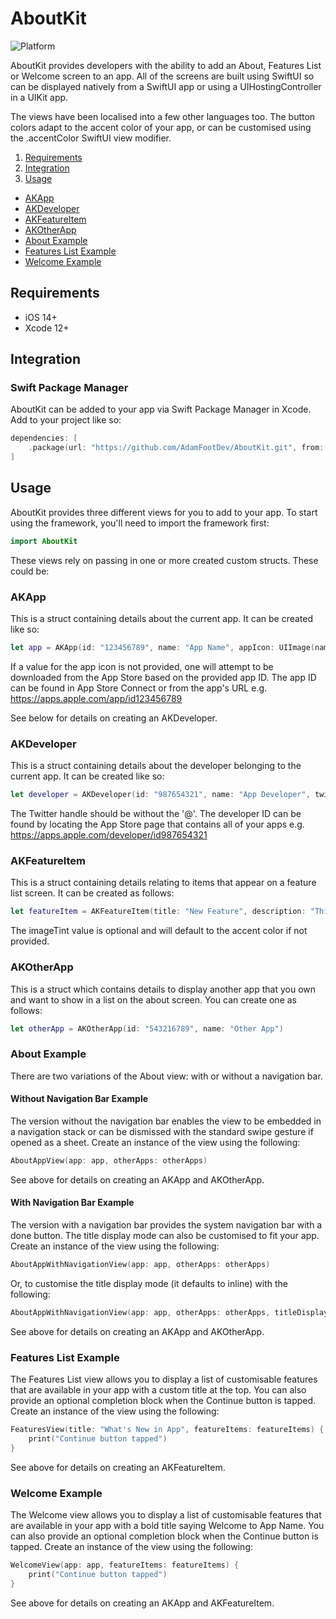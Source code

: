 # AboutKit

![Platform](https://img.shields.io/badge/platforms-iOS%2014.0-F28D00.svg)

AboutKit provides developers with the ability to add an About, Features List or Welcome screen to an app. All of the screens are built using SwiftUI so can be displayed natively from a SwiftUI app or using a UIHostingController in a UIKit app.

The views have been localised into a few other languages too. The button colors adapt to the accent color of your app, or can be customised using the .accentColor SwiftUI view modifier.

1. [Requirements](#requirements)
2. [Integration](#integration)
3. [Usage](#usage)
- [AKApp](#akapp)
- [AKDeveloper](#akdeveloper)
- [AKFeatureItem](#akfeatureitem)
- [AKOtherApp](#akotherapp)
- [About Example](#about-example)
- [Features List Example](#features-list-example)
- [Welcome Example](#welcome-example)

## Requirements

- iOS 14+
- Xcode 12+

## Integration

### Swift Package Manager

AboutKit can be added to your app via Swift Package Manager in Xcode. Add to your project like so:

```swift
dependencies: [
    .package(url: "https://github.com/AdamFootDev/AboutKit.git", from: "1.0.0")
]
```

## Usage

AboutKit provides three different views for you to add to your app. To start using the framework, you'll need to import the framework first:

```swift
import AboutKit
```

These views rely on passing in one or more created custom structs. These could be:

### AKApp

This is a struct containing details about the current app. It can be created like so:

```swift
let app = AKApp(id: "123456789", name: "App Name", appIcon: UIImage(named: "app-icon"), developer: developer, email: "app@example.com", twitterHandle: "AppName", websiteURL: "https://www.example.com", privacyPolicyURL: "https://www.example.com/privacy-policy")
```

If a value for the app icon is not provided, one will attempt to be downloaded from the App Store based on the provided app ID. The app ID can be found in App Store Connect or from the app's URL e.g. <https://apps.apple.com/app/id123456789>

See below for details on creating an AKDeveloper.

### AKDeveloper

This is a struct containing details about the developer belonging to the current app. It can be created like so:

```swift
let developer = AKDeveloper(id: "987654321", name: "App Developer", twitterHandle: "AppDeveloper")
```

The Twitter handle should be without the '@'. The developer ID can be found by locating the App Store page that contains all of your apps e.g. <https://apps.apple.com/developer/id987654321>

### AKFeatureItem

This is a struct containing details relating to items that appear on a feature list screen. It can be created as follows:

```swift
let featureItem = AKFeatureItem(title: "New Feature", description: "This is a cool new feature.", systemImage: "checkmark.circle", imageTint: .green)
```

The imageTint value is optional and will default to the accent color if not provided.

### AKOtherApp

This is a struct which contains details to display another app that you own and want to show in a list on the about screen. You can create one as follows:

```swift
let otherApp = AKOtherApp(id: "543216789", name: "Other App")
```
### About Example

There are two variations of the About view: with or without a navigation bar.

#### Without Navigation Bar Example

The version without the navigation bar enables the view to be embedded in a navigation stack or can be dismissed with the standard swipe gesture if opened as a sheet. Create an instance of the view using the following:

```swift
AboutAppView(app: app, otherApps: otherApps)
```

See above for details on creating an AKApp and AKOtherApp.

#### With Navigation Bar Example

The version with a navigation bar provides the system navigation bar with a done button. The title display mode can also be customised to fit your app. Create an instance of the view using the following:

```swift
AboutAppWithNavigationView(app: app, otherApps: otherApps)
```

Or, to customise the title display mode (it defaults to inline) with the following:

```swift
AboutAppWithNavigationView(app: app, otherApps: otherApps, titleDisplayMode: .large)
```

See above for details on creating an AKApp and AKOtherApp.

### Features List Example

The Features List view allows you to display a list of customisable features that are available in your app with a custom title at the top. You can also provide an optional completion block when the Continue button is tapped. Create an instance of the view using the following:

```swift
FeaturesView(title: "What's New in App", featureItems: featureItems) {
    print("Continue button tapped")
}
```

See above for details on creating an AKFeatureItem.

### Welcome Example

The Welcome view allows you to display a list of customisable features that are available in your app with a bold title saying Welcome to App Name. You can also provide an optional completion block when the Continue button is tapped. Create an instance of the view using the following:

```swift
WelcomeView(app: app, featureItems: featureItems) {
    print("Continue button tapped")
}
```

See above for details on creating an AKApp and AKFeatureItem.
